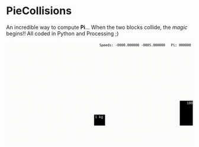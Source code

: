 # PieCollisions
An incredible way to compute __Pi__... When the two blocks collide, the *magic* begins!! All coded in Python and Processing ;)\
\
![example](PieCollisions.gif)
